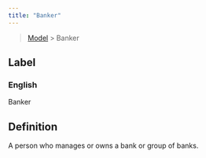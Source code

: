 ```yaml
---
title: "Banker"
---
```


> [Model](../../) > Banker

## Label

### English
Banker


## Definition
A person who manages or owns a bank or group of banks. 


    
